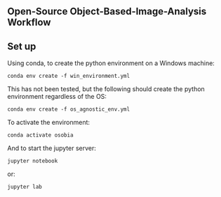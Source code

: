 ## Open-Source Object-Based-Image-Analysis Workflow

## Set up
Using conda, to create the python environment on a Windows machine:
```
conda env create -f win_environment.yml 
```

This has not been tested, but the following should create the python
environment regardless of the OS:
```
conda env create -f os_agnostic_env.yml
```

To activate the environment:
```
conda activate osobia
```

And to start the jupyter server:
```
jupyter notebook
``` 
or:
```
jupyter lab
```